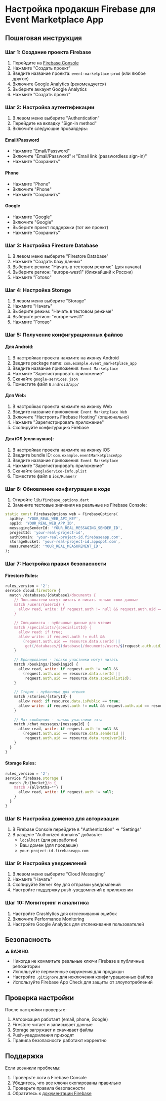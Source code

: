 # Настройка продакшн Firebase для Event Marketplace App

## Пошаговая инструкция

### Шаг 1: Создание проекта Firebase

1. Перейдите на [Firebase Console](https://console.firebase.google.com/)
2. Нажмите "Создать проект"
3. Введите название проекта: `event-marketplace-prod` (или любое другое)
4. Включите Google Analytics (рекомендуется)
5. Выберите аккаунт Google Analytics
6. Нажмите "Создать проект"

### Шаг 2: Настройка аутентификации

1. В левом меню выберите "Authentication"
2. Перейдите на вкладку "Sign-in method"
3. Включите следующие провайдеры:

#### Email/Password
- Нажмите "Email/Password"
- Включите "Email/Password" и "Email link (passwordless sign-in)"
- Нажмите "Сохранить"

#### Phone
- Нажмите "Phone"
- Включите "Phone"
- Нажмите "Сохранить"

#### Google
- Нажмите "Google"
- Включите "Google"
- Выберите проект поддержки (тот же проект)
- Нажмите "Сохранить"

### Шаг 3: Настройка Firestore Database

1. В левом меню выберите "Firestore Database"
2. Нажмите "Создать базу данных"
3. Выберите режим: "Начать в тестовом режиме" (для начала)
4. Выберите регион: "europe-west1" (ближайший к России)
5. Нажмите "Готово"

### Шаг 4: Настройка Storage

1. В левом меню выберите "Storage"
2. Нажмите "Начать"
3. Выберите режим: "Начать в тестовом режиме"
4. Выберите регион: "europe-west1"
5. Нажмите "Готово"

### Шаг 5: Получение конфигурационных файлов

#### Для Android:
1. В настройках проекта нажмите на иконку Android
2. Введите package name: `com.example.event_marketplace_app`
3. Введите название приложения: `Event Marketplace`
4. Нажмите "Зарегистрировать приложение"
5. Скачайте `google-services.json`
6. Поместите файл в `android/app/`

#### Для Web:
1. В настройках проекта нажмите на иконку Web
2. Введите название приложения: `Event Marketplace Web`
3. Включите "Настроить Firebase Hosting" (опционально)
4. Нажмите "Зарегистрировать приложение"
5. Скопируйте конфигурацию Firebase

#### Для iOS (если нужно):
1. В настройках проекта нажмите на иконку iOS
2. Введите bundle ID: `com.example.eventMarketplaceApp`
3. Введите название приложения: `Event Marketplace`
4. Нажмите "Зарегистрировать приложение"
5. Скачайте `GoogleService-Info.plist`
6. Поместите файл в `ios/Runner/`

### Шаг 6: Обновление конфигурации в коде

1. Откройте `lib/firebase_options.dart`
2. Замените тестовые значения на реальные из Firebase Console:

```dart
static const FirebaseOptions web = FirebaseOptions(
  apiKey: 'YOUR_REAL_WEB_API_KEY',
  appId: 'YOUR_REAL_WEB_APP_ID',
  messagingSenderId: 'YOUR_REAL_MESSAGING_SENDER_ID',
  projectId: 'your-real-project-id',
  authDomain: 'your-real-project-id.firebaseapp.com',
  storageBucket: 'your-real-project-id.appspot.com',
  measurementId: 'YOUR_REAL_MEASUREMENT_ID',
);
```

### Шаг 7: Настройка правил безопасности

#### Firestore Rules:
```javascript
rules_version = '2';
service cloud.firestore {
  match /databases/{database}/documents {
    // Пользователи могут читать и писать только свои данные
    match /users/{userId} {
      allow read, write: if request.auth != null && request.auth.uid == userId;
    }
    
    // Специалисты - публичные данные для чтения
    match /specialists/{specialistId} {
      allow read: if true;
      allow write: if request.auth != null && 
        (request.auth.uid == resource.data.userId || 
         get(/databases/$(database)/documents/users/$(request.auth.uid)).data.role == 'admin');
    }
    
    // Бронирования - только участники могут читать
    match /bookings/{bookingId} {
      allow read, write: if request.auth != null && 
        (request.auth.uid == resource.data.userId || 
         request.auth.uid == resource.data.specialistId);
    }
    
    // Сторис - публичные для чтения
    match /stories/{storyId} {
      allow read: if resource.data.isPublic == true;
      allow write: if request.auth != null && request.auth.uid == resource.data.authorId;
    }
    
    // Чат сообщения - только участники чата
    match /chat_messages/{messageId} {
      allow read, write: if request.auth != null && 
        (request.auth.uid == resource.data.senderId || 
         request.auth.uid == resource.data.receiverId);
    }
  }
}
```

#### Storage Rules:
```javascript
rules_version = '2';
service firebase.storage {
  match /b/{bucket}/o {
    match /{allPaths=**} {
      allow read, write: if request.auth != null;
    }
  }
}
```

### Шаг 8: Настройка доменов для авторизации

1. В Firebase Console перейдите в "Authentication" → "Settings"
2. В разделе "Authorized domains" добавьте:
   - `localhost` (для разработки)
   - Ваш домен (для продакшн)
   - `your-project-id.firebaseapp.com`

### Шаг 9: Настройка уведомлений

1. В левом меню выберите "Cloud Messaging"
2. Нажмите "Начать"
3. Скопируйте Server Key для отправки уведомлений
4. Настройте поддержку push-уведомлений в приложении

### Шаг 10: Мониторинг и аналитика

1. Настройте Crashlytics для отслеживания ошибок
2. Включите Performance Monitoring
3. Настройте Google Analytics для отслеживания пользователей

## Безопасность

⚠️ **ВАЖНО**: 
- Никогда не коммитьте реальные ключи Firebase в публичные репозитории
- Используйте переменные окружения для продакшн
- Настройте `.gitignore` для исключения конфигурационных файлов
- Используйте Firebase App Check для защиты от злоупотреблений

## Проверка настройки

После настройки проверьте:
1. Авторизация работает (email, phone, Google)
2. Firestore читает и записывает данные
3. Storage загружает и скачивает файлы
4. Push-уведомления приходят
5. Правила безопасности работают корректно

## Поддержка

Если возникли проблемы:
1. Проверьте логи в Firebase Console
2. Убедитесь, что все ключи скопированы правильно
3. Проверьте правила безопасности
4. Обратитесь к [документации Firebase](https://firebase.google.com/docs)



























